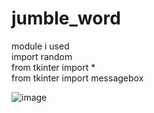 # jumble_word
module i used <br/>
import random<br/>
from tkinter import *<br/>
from tkinter import messagebox<br/>

![image](https://user-images.githubusercontent.com/72144195/123512849-6bb77600-d6a7-11eb-9855-41e2e39affd8.png)
